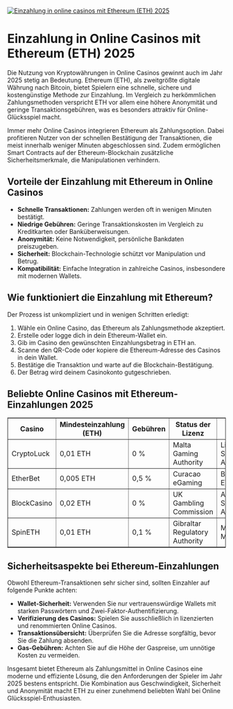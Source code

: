 [![Einzahlung in online casinos mit Ethereum (ETH) 2025](https://123-caf.pages.dev/gitsignup.png)](https://vrmoo.ru/Bt82HjjY)

<h1>Einzahlung in Online Casinos mit Ethereum (ETH) 2025</h1>  <p>Die Nutzung von Kryptowährungen in Online Casinos gewinnt auch im Jahr 2025 stetig an Bedeutung. Ethereum (ETH), als zweitgrößte digitale Währung nach Bitcoin, bietet Spielern eine schnelle, sichere und kostengünstige Methode zur Einzahlung. Im Vergleich zu herkömmlichen Zahlungsmethoden verspricht ETH vor allem eine höhere Anonymität und geringe Transaktionsgebühren, was es besonders attraktiv für Online-Glücksspiel macht.</p>  <p>Immer mehr Online Casinos integrieren Ethereum als Zahlungsoption. Dabei profitieren Nutzer von der schnellen Bestätigung der Transaktionen, die meist innerhalb weniger Minuten abgeschlossen sind. Zudem ermöglichen Smart Contracts auf der Ethereum-Blockchain zusätzliche Sicherheitsmerkmale, die Manipulationen verhindern.</p>  <h2>Vorteile der Einzahlung mit Ethereum in Online Casinos</h2> <ul>   <li><strong>Schnelle Transaktionen:</strong> Zahlungen werden oft in wenigen Minuten bestätigt.</li>   <li><strong>Niedrige Gebühren:</strong> Geringe Transaktionskosten im Vergleich zu Kreditkarten oder Banküberweisungen.</li>   <li><strong>Anonymität:</strong> Keine Notwendigkeit, persönliche Bankdaten preiszugeben.</li>   <li><strong>Sicherheit:</strong> Blockchain-Technologie schützt vor Manipulation und Betrug.</li>   <li><strong>Kompatibilität:</strong> Einfache Integration in zahlreiche Casinos, insbesondere mit modernen Wallets.</li> </ul>  <h2>Wie funktioniert die Einzahlung mit Ethereum?</h2> <p>Der Prozess ist unkompliziert und in wenigen Schritten erledigt:</p> <ol>   <li>Wähle ein Online Casino, das Ethereum als Zahlungsmethode akzeptiert.</li>   <li>Erstelle oder logge dich in dein Ethereum-Wallet ein.</li>   <li>Gib im Casino den gewünschten Einzahlungsbetrag in ETH an.</li>   <li>Scanne den QR-Code oder kopiere die Ethereum-Adresse des Casinos in dein Wallet.</li>   <li>Bestätige die Transaktion und warte auf die Blockchain-Bestätigung.</li>   <li>Der Betrag wird deinem Casinokonto gutgeschrieben.</li> </ol>  <h2>Beliebte Online Casinos mit Ethereum-Einzahlungen 2025</h2> <table border="1" cellpadding="8" cellspacing="0">   <thead>     <tr>       <th>Casino</th>       <th>Mindesteinzahlung (ETH)</th>       <th>Gebühren</th>       <th>Status der Lizenz</th>       <th>Besondere Features</th>     </tr>   </thead>   <tbody>     <tr>       <td>CryptoLuck</td>       <td>0,01 ETH</td>       <td>0 %</td>       <td>Malta Gaming Authority</td>       <td>Live-Dealer-Spiele, schnelle Auszahlungen</td>     </tr>     <tr>       <td>EtherBet</td>       <td>0,005 ETH</td>       <td>0,5 %</td>       <td>Curacao eGaming</td>       <td>Bonussystem mit ETH-Cashback</td>     </tr>     <tr>       <td>BlockCasino</td>       <td>0,02 ETH</td>       <td>0 %</td>       <td>UK Gambling Commission</td>       <td>Automatisierte Smart Contract Auszahlungen</td>     </tr>     <tr>       <td>SpinETH</td>       <td>0,01 ETH</td>       <td>0,1 %</td>       <td>Gibraltar Regulatory Authority</td>       <td>Mobile App, Mehrsprachigkeit</td>     </tr>   </tbody> </table>  <h2>Sicherheitsaspekte bei Ethereum-Einzahlungen</h2> <p>Obwohl Ethereum-Transaktionen sehr sicher sind, sollten Einzahler auf folgende Punkte achten:</p> <ul>   <li><strong>Wallet-Sicherheit:</strong> Verwenden Sie nur vertrauenswürdige Wallets mit starken Passwörtern und Zwei-Faktor-Authentifizierung.</li>   <li><strong>Verifizierung des Casinos:</strong> Spielen Sie ausschließlich in lizenzierten und renommierten Online Casinos.</li>   <li><strong>Transaktionsübersicht:</strong> Überprüfen Sie die Adresse sorgfältig, bevor Sie die Zahlung absenden.</li>   <li><strong>Gas-Gebühren:</strong> Achten Sie auf die Höhe der Gaspreise, um unnötige Kosten zu vermeiden.</li> </ul>  <p>Insgesamt bietet Ethereum als Zahlungsmittel in Online Casinos eine moderne und effiziente Lösung, die den Anforderungen der Spieler im Jahr 2025 bestens entspricht. Die Kombination aus Geschwindigkeit, Sicherheit und Anonymität macht ETH zu einer zunehmend beliebten Wahl bei Online Glücksspiel-Enthusiasten.</p>